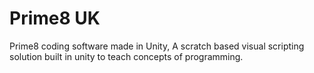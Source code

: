 # Prime8 UK
Prime8 coding software made in Unity, A scratch based visual scripting solution built in unity to teach concepts of programming. 
